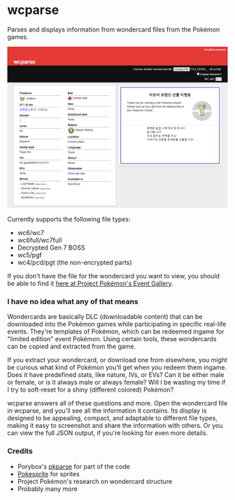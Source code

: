 # wcparse

Parses and displays information from wondercard files from the Pokémon games.

![Screenshot](/img/screenshot.png?raw=true "Screenshot")

Currently supports the following file types:

- wc6/wc7
- wc6full/wc7full
- Decrypted Gen 7 BOSS
- wc5/pgf
- wc4/pcd/pgt (the non-encrypted parts)

If you don't have the file for the wondercard you want to view, you should be able to find it [here at Project Pokémon's Event Gallery](https://github.com/projectpokemon/EventsGallery).

### I have no idea what any of that means

Wondercards are basically DLC (downloadable content) that can be downloaded into the Pokémon games while participating in specific real-life events. They're templates of Pokémon, which can be redeemed ingame for "limited edition" event Pokémon. Using certain tools, these wondercards can be copied and extracted from the game. 

If you extract your wondercard, or download one from elsewhere, you might be curious what kind of Pokémon you'll get when you redeem them ingame. Does it have predefined stats, like nature, IVs, or EVs? Can it be either male or female, or is it always male or always female? Will I be wasting my time if I try to soft-reset for a shiny (different colored) Pokémon?

wcparse answers all of these questions and more. Open the wondercard file in wcparse, and you'll see all the information it contains. Its display is designed to be appealing, compact, and adaptable to different file types, making it easy to screenshot and share the information with others. Or you can view the full JSON output, if you're looking for even more details.

### Credits

- Porybox's [pkparse](https://github.com/porybox/pkparse) for part of the code
- [Pokesprite](https://github.com/msikma/pokesprite) for sprites
- Project Pokémon's research on wondercard structure
- Probably many more